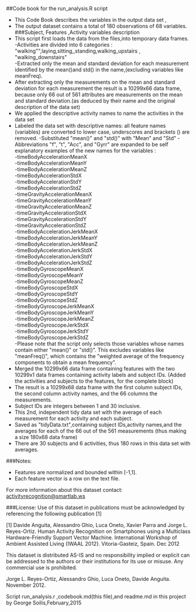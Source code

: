 ##Code book for the run_analysis.R script  
- This Code Book describes the variables in the output data set ,
- The output dataset contains a total of 180 observations of 68 variables.
###Subject, Features ,Activity variables description
- This script first loads the data from the files,into temporary data frames.  
-Activities are divided into 6 categories :
"walking"",laying,sitting,,standing,walking_upstairs , "walking_downstairs"   
-Extracted only the mean and standard deviation for each measurement identified by the mean()and std() in the name,(excluding variables like meanFreq).
- After extracting only the measurements on the mean and standard deviation for each measurement the result is a 10299x66 data frame, because only 66 out of 561 attributes are measurements on the mean and standard deviation.(as deduced by their name and the original description of the data set)
- We applied the descriptive activity names to name the activities in the data set 
- Labeled the data set with descriptive names: all feature names (variables) are converted to lower case, underscores and brackets () are removed.
-Substituted "mean()" and "std()" with "Mean" and "Std"
-Abbreviations "f", "t", "Acc", and "Gyrr" are expanded to be self explanatory
examples of the new names for the variables :        
-timeBodyAccelerationMeanX        
-timeBodyAccelerationMeanY  
-timeBodyAccelerationMeanZ   	    
-timeBodyAccelerationStdX	      
-timeBodyAccelerationStdY	    
-timeBodyAccelerationStdZ	        
-timeGravityAccelerationMeanX	     
-timeGravityAccelerationMeanY      
-timeGravityAccelerationMeanZ     
-timeGravityAccelerationStdX	   
-timeGravityAccelerationStdY	    
-timeGravityAccelerationStdZ    	    
-timeBodyAccelerationJerkMeanX	     
-timeBodyAccelerationJerkMeanY     
-timeBodyAccelerationJerkMeanZ     	  
-timeBodyAccelerationJerkStdX	     
-timeBodyAccelerationJerkStdY	    
-timeBodyAccelerationJerkStdZ          
-timeBodyGyroscopeMeanX	             
-timeBodyGyroscopeMeanY	        
-timeBodyGyroscopeMeanZ    	    
-timeBodyGyroscopeStdX	      
-timeBodyGyroscopeStdY	    
-timeBodyGyroscopeStdZ    	    
-timeBodyGyroscopeJerkMeanX	    
-timeBodyGyroscopeJerkMeanY	    
-timeBodyGyroscopeJerkMeanZ	    
-timeBodyGyroscopeJerkStdX	    
-timeBodyGyroscopeJerkStdY	   
-timeBodyGyroscopeJerkStdZ	  
-Please note that the script only selects those variables whose names contain either "mean()" or "std()". This excludes variables like "meanFreq()", which contains the "weighted average of the frequency components to obtain a mean frequency".
- Merged the 10299x66 data frame containing features with the two 10299x1 data frames containing activity labels and subject IDs. (Added the activities and subjects to the features, for the complete block)
- The result is a 10299x68 data frame with the first column subject IDs,
 the second column activity names, and the 66 columns the measurements.
- Subject IDs are integers between 1 and 30 inclusive.
- This 2nd, independent tidy data set with the average of each measurement for each activity and each subject. 
- Saved as "tidyData.txt",containing subject IDs,activity names,and the averages for each 
 of the 66 out of the 561 measurements (thus making a size 180x68 data frame)
- There are 30 subjects and 6 activities, thus 180 rows in this data set with averages.
 
###Notes: 
- Features are normalized and bounded within [-1,1].
- Each feature vector is a row on the text file.

For more information about this dataset contact: activityrecognition@smartlab.ws

###License:
Use of this dataset in publications must be acknowledged by referencing the following publication [1] 

[1] Davide Anguita, Alessandro Ghio, Luca Oneto, Xavier Parra and Jorge L. Reyes-Ortiz. Human Activity Recognition on Smartphones using a Multiclass Hardware-Friendly Support Vector Machine. International Workshop of Ambient Assisted Living (IWAAL 2012). Vitoria-Gasteiz, Spain. Dec 2012

This dataset is distributed AS-IS and no responsibility implied or explicit can be addressed to the authors or their institutions for its use or misuse. Any commercial use is prohibited.

Jorge L. Reyes-Ortiz, Alessandro Ghio, Luca Oneto, Davide Anguita. November 2012.

Script run_analysis.r ,codebook.md(this file),and readme.md in this project by George Soilis,February,2015 